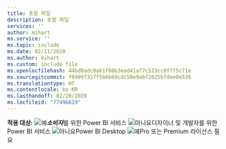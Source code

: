 ```yaml
---
title: 포함 파일
description: 포함 파일
services: ''
author: mihart
ms.service: ''
ms.topic: include
ms.date: 02/11/2020
ms.author: mihart
ms.custom: include file
ms.openlocfilehash: 44bd8adc0ab1f08b3ead41a77c523cc0fff5c71e
ms.sourcegitcommit: f9909731ff5b6b69cdc58e9abf2025b7dee0e536
ms.translationtype: HT
ms.contentlocale: ko-KR
ms.lasthandoff: 02/20/2020
ms.locfileid: "77496619"
---
```

<Token>**적용 대상:** ![예](media/yes.png)***소비자***를 위한 Power BI 서비스 ![아니요](media/no.png)디자이너 및 개발자를 위한 Power BI 서비스 ![아니요](media/no.png)Power BI Desktop ![예](media/maybe.png)Pro 또는 Premium 라이선스 필요 </Token>